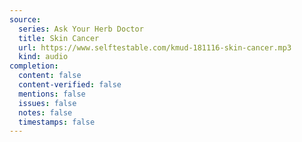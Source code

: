 ```yaml
---
source:
  series: Ask Your Herb Doctor
  title: Skin Cancer
  url: https://www.selftestable.com/kmud-181116-skin-cancer.mp3
  kind: audio
completion:
  content: false
  content-verified: false
  mentions: false
  issues: false
  notes: false
  timestamps: false
---
```

